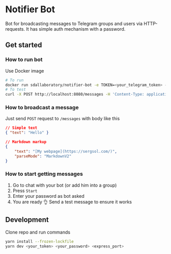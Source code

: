 # Notifier Bot

Bot for broadcasting messages to Telegram groups and users via HTTP-requests. It has simple auth mechanism with a password.

## Get started

### How to run bot

Use Docker image

```bash
# To run
docker run sdallaboratory/notifier-bot -e TOKEN=<your_telegram_token> -e PASSWORD=<your_password> -p 8080:3000
# To test
curl -X POST http://localhost:8080/messages -H 'Content-Type: application/json' -d '{"text":"*Hello* :)","parseMode":"MarkdownV2"}'
```

### How to broadcast a message

Just send `POST` request to `/messages` with body like this

```json
// Simple text
{ "text": "Hello" }

// Markdown markup
{
    "text": "[My webpage](https://sergsol.com/)",
    "parseMode": "MarkdownV2" 
}
```

### How to start getting messages

1. Go to chat with your bot (or add him into a group)
2. Press `Start`
3. Enter your password as bot asked
4. You are ready 👌 Send a test message to ensure it works

## Development

Clone repo and run commands

```bash
yarn install --frozen-lockfile
yarn dev <your_token> <your_password> <express_port>
```
